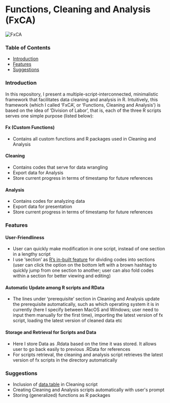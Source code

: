 # Functions, Cleaning and Analysis (FxCA)
![FxCA](https://user-images.githubusercontent.com/37236930/226106633-57a181b3-12c4-4c3a-90c0-78e3632fbde5.png)

### Table of Contents
* [Introduction](https://github.com/fendit/FxCA#introduction)
* [Features](https://github.com/fendit/FxCA#features)
* [Suggestions](https://github.com/fendit/FxCA#suggestions)

### Introduction
In this repository, I present a multiple-script-interconnected, minimalistic framework that facilitates data cleaning and analysis in R. Intuitively, this framework (which I called ‘FxCA’, or ‘Functions, Cleaning and Analysis’) is based on the idea of ‘Division of Labor’, that is, each of the three R scripts serves one simple purpose (listed below): 

#### Fx (Custom Functions)
-	Contains all custom functions and R packages used in Cleaning and Analysis

#### Cleaning
-	Contains codes that serve for data wrangling
-	Export data for Analysis
-	Store current progress in terms of timestamp for future references

#### Analysis 
-	Contains codes for analyzing data
-	Export data for presentation
-	Store current progress in terms of timestamp for future references

### Features
#### User-Friendliness
-	User can quickly make modification in one script, instead of one section in a lengthy script
-	I use ‘section’ as [R’s in-built feature](https://support.posit.co/hc/en-us/articles/200484568-Code-Folding-and-Sections-in-the-RStudio-IDE) for dividing codes into sections (user can click the option on the bottom left with a brown hashtag to quickly jump from one section to another; user can also fold codes within a section for better viewing and editing)

#### Automatic Update among R scripts and RData
-	The lines under ‘prerequisite’ section in Cleaning and Analysis update the prerequisite automatically, such as which operating system it is in currently (here I specify between MacOS and Windows; user need to input them manually for the first time), importing the latest version of fx script, loading the latest version of cleaned data etc

#### Storage and Retrieval for Scripts and Data
-	Here I store Data as .Rdata based on the time it was stored. It allows user to go back easily to previous .RData for references
-	For scripts retrieval, the cleaning and analysis script retrieves the latest version of fx scripts in the directory automatically

### Suggestions
-	Inclusion of [data.table](https://github.com/Rdatatable/data.table) in Cleaning script
-	Creating Cleaning and Analysis scripts automatically with user's prompt
-	Storing (generalized) functions as R packages
